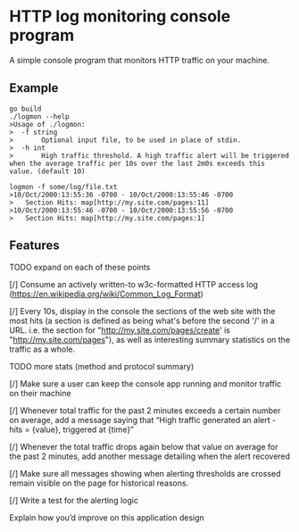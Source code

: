 # HTTP log monitoring console program

A simple console program that monitors HTTP traffic on your machine.

## Example

```
go build
./logmon --help
>Usage of ./logmon:
>  -f string
>    	Optional input file, to be used in place of stdin.
>  -h int
>    	High traffic threshold. A high traffic alert will be triggered when the average traffic per 10s over the last 2m0s exceeds this value. (default 10)

logmon -f some/log/file.txt
>10/Oct/2000:13:55:36 -0700 - 10/Oct/2000:13:55:46 -0700
>	Section Hits: map[http://my.site.com/pages:11]
>10/Oct/2000:13:55:46 -0700 - 10/Oct/2000:13:55:56 -0700
>	Section Hits: map[http://my.site.com/pages:1]
```

## Features
TODO expand on each of these points

[/] Consume an actively written-to w3c-formatted HTTP access log (https://en.wikipedia.org/wiki/Common_Log_Format)

[/] Every 10s, display in the console the sections of the web site with the most hits (a section is defined as being what's before the second '/' in a URL. i.e. the section for "http://my.site.com/pages/create' is "http://my.site.com/pages"), as well as interesting summary statistics on the traffic as a whole.

TODO more stats (method and protocol summary)

[/] Make sure a user can keep the console app running and monitor traffic on their machine

[/] Whenever total traffic for the past 2 minutes exceeds a certain number on average, add a message saying that “High traffic generated an alert - hits = {value}, triggered at {time}”

[/] Whenever the total traffic drops again below that value on average for the past 2 minutes, add another message detailing when the alert recovered

[/] Make sure all messages showing when alerting thresholds are crossed remain visible on the page for historical reasons.

[/] Write a test for the alerting logic

Explain how you’d improve on this application design